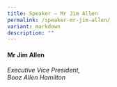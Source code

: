 ```yaml
---
title: Speaker – Mr Jim Allen
permalink: /speaker-mr-jim-allen/
variant: markdown
description: ""
---
```

#### **Mr Jim Allen**

*Executive Vice President, <br> Booz Allen Hamilton*